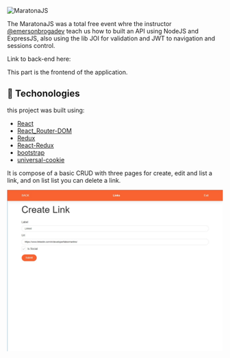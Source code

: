 ![MaratonaJS](http://s3.emerson.link/prints/2020-07-05-074937-06n3n.png)

The MaratonaJS was a total free event whre the instructor [@emersonbrogadev](https://www.instagram.com/emersonbrogadev/)
teach us how to built an API using NodeJS and ExpressJS, also using the lib JOI for validation and JWT to navigation and sessions control.

Link to back-end here:

This part is the frontend of the application.

## 🚀 Techonologies

this project was built using:


- [React](https://reactjs.org)
- [React_Router-DOM](https://reactrouter.com/web/guides/quick-start)
- [Redux](https://redux.js.org/)
- [React-Redux](https://react-redux.js.org/)
- [bootstrap](https://getbootstrap.com/)
- [universal-cookie](https://github.com/reactivestack/cookies/tree/master/packages/universal-cookie)

It is compose of a basic CRUD with three pages for create, edit and list a link, and on list list you can delete a link.

![CreateLink](https://github.com/devfabiorm/maratonaJS-frontend-links/blob/master/images/Create%20Link.jpg)
